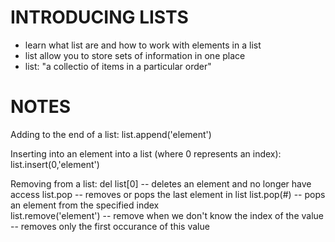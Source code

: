 # INTRODUCING LISTS
- learn what list are and how to work with elements in a list
- list allow you to store sets of information in one place
- list: "a collectio of items in a particular order"

# NOTES
Adding to the end of a list:
list.append('element')

Inserting into an element into a list (where 0 represents an index):
list.insert(0,'element')


Removing from a list:
del list[0] -- deletes an element and no longer have access 
list.pop -- removes or pops the last element in list
list.pop(#) -- pops an element from the specified index  
list.remove('element') -- remove when we don't know the index of the value -- removes only the first occurance of this value
